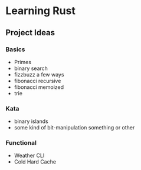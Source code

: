 # Learning Rust

## Project Ideas

### Basics
 - Primes
 - binary search
 - fizzbuzz a few ways
 - fibonacci recursive
 - fibonacci memoized
 - trie

### Kata
 - binary islands
 - some kind of bit-manipulation something or other

### Functional
 - Weather CLI
 - Cold Hard Cache